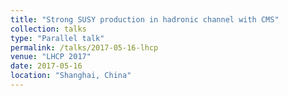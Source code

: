 ```yaml
---
title: "Strong SUSY production in hadronic channel with CMS"
collection: talks
type: "Parallel talk"
permalink: /talks/2017-05-16-lhcp
venue: "LHCP 2017"
date: 2017-05-16
location: "Shanghai, China"
---
```

